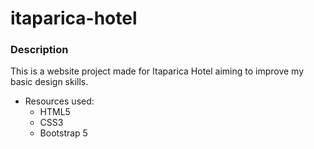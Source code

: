 # itaparica-hotel

### Description

This is a website project made for Itaparica Hotel aiming to improve my basic design skills. 

- Resources used: 
  - HTML5
  - CSS3
  - Bootstrap 5
